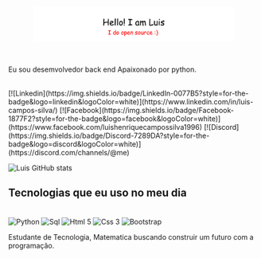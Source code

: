 <p align="center"><a href="https://anuraghazra.github.io"><img width="80%" alt="Hello, I'm Luis. I do open source!" src="./images/gh-readme-header.png" /></a></p>

<br />

Eu sou desemvolvedor back end Apaixonado por python.
<br/>


<br/>
[![Linkedin](https://img.shields.io/badge/LinkedIn-0077B5?style=for-the-badge&logo=linkedin&logoColor=white)](https://www.linkedin.com/in/luis-campos-silva/) [![Facebook](https://img.shields.io/badge/Facebook-1877F2?style=for-the-badge&logo=facebook&logoColor=white)](https://www.facebook.com/luishenriquecampossilva1996) [![Discord](https://img.shields.io/badge/Discord-7289DA?style=for-the-badge&logo=discord&logoColor=white)](https://discord.com/channels/@me)

![Luis GitHub stats](https://github-readme-stats.vercel.app/api?username=luishenriquecampossilva01&show_icons=true&theme=dracula)

## Tecnologias que eu uso no meu dia
<div style = "display: inline-block"><br/>
  <img align="center" alt ="Python" src="https://img.shields.io/badge/Python-3776AB?style=for-the-badge&logo=python&logoColor=white"/>
  <img align="center" alt ="Sql" src="https://img.shields.io/badge/MySQL-00000F?style=for-the-badge&logo=mysql&logoColor=white"/>
  <img align="center" alt ="Html 5" src="https://img.shields.io/badge/HTML5-E34F26?style=for-the-badge&logo=html5&logoColor=white"/>
  <img align="center" alt ="Css 3" src="https://img.shields.io/badge/CSS3-1572B6?style=for-the-badge&logo=css3&logoColor=white"/>
  <img align="center" alt ="Bootstrap" src="https://img.shields.io/badge/Bootstrap-563D7C?style=for-the-badge&logo=bootstrap&logoColor=white"/>
</div><br/>

Estudante de Tecnologia, Matematica buscando construir um futuro com a 
programação.
